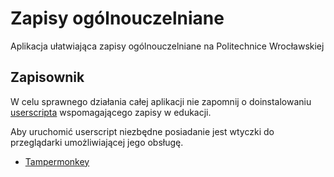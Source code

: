 # Zapisy ogólnouczelniane

Aplikacja ułatwiająca zapisy ogólnouczelniane na Politechnice Wrocławskiej

## Zapisownik

W celu sprawnego działania całej aplikacji nie zapomnij o doinstalowaniu [userscripta](https://zapisyogolnouczelnianepwr.tk/zapisownik/zapisownik.user.js) wspomagającego zapisy w edukacji.

Aby uruchomić userscript niezbędne posiadanie jest wtyczki do przeglądarki umożliwiającej jego obsługę.
* [Tampermonkey](https://www.tampermonkey.net/)
